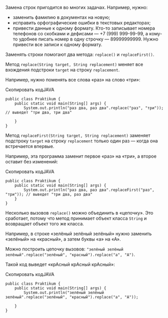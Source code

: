 Замена строк пригодится во многих задачах. Например, нужно:

- заменить фамилию в документах на новую;
- исправить орфографические ошибки в текстовых редакторах;
- привести данные к одному формату. Кто-то записывает номера телефонов со скобками и дефисами — +7 (999) 999-99-99, а кому-то удобнее писать номер в одну строчку — 89999999999. Нужно привести все записи к одному формату.

Заменять строки помогают два метода: `replace()` и `replaceFirst()`.

Метод `replace(String target, String replacement)` меняет все вхождения подстроки `target` на строку `replacement`.

Например, нужно поменять все слова «раз» на слово «три»:

Скопировать кодJAVA

```
public class Praktikum {
    public static void main(String[] args) {
        System.out.println("раз два, раз два".replace("раз", "три")); // выведет "три два, три два"        
        
    }
} 
```

Метод `replaceFirst(String target, String replacement)` заменяет подстроку `target` на строку `replacement` только один раз — когда она встречается впервые.

Например, эта программа заменит первое «раз» на «три», а второе оставит без изменений:

Скопировать кодJAVA

```
public class Praktikum {
    public static void main(String[] args) {
        System.out.println("раз два, раз два".replaceFirst("раз", "три")); // выведет "три два, раз два"
    }
} 
```

Несколько вызовов `replace()` можно объединить в «цепочку». Это сработает, потому что метод принимает объект класса `String` и возвращает объект того же класса.

Например, в строке «зелёный зелёный зелёный» нужно заменить «зелёный» на «красный», а затем буквы «а» на «А».

Можно построить цепочку вызовов: `"зелёный зелёный зелёный".replace("зелёный", "красный").replace("а", "А")`.

Такой код выведет «крАсный крАсный крАсный»:

Скопировать кодJAVA

```
public class Praktikum {
    public static void main(String[] args) {
        System.out.println("зелёный зелёный зелёный".replace("зелёный", "красный").replace("а", "А"));       
        
    }
} 
```